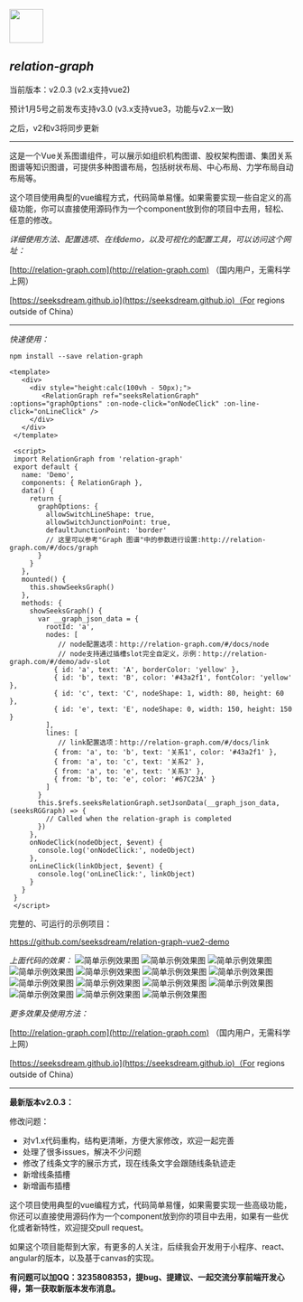 <a href="http://relation-graph.com" target="_blank"><img src="http://relation-graph.com/website/logo" width="60" /></a>

*relation-graph*
---
当前版本：v2.0.3 (v2.x支持vue2)



预计1月5号之前发布支持v3.0 (v3.x支持vue3，功能与v2.x一致)

之后，v2和v3将同步更新

---

这是一个Vue关系图谱组件，可以展示如组织机构图谱、股权架构图谱、集团关系图谱等知识图谱，可提供多种图谱布局，包括树状布局、中心布局、力学布局自动布局等。

这个项目使用典型的vue编程方式，代码简单易懂。如果需要实现一些自定义的高级功能，你可以直接使用源码作为一个component放到你的项目中去用，轻松、任意的修改。

*详细使用方法、配置选项、在线demo，以及可视化的配置工具，可以访问这个网址：*

[http://relation-graph.com](http://relation-graph.com)  （国内用户，无需科学上网）

[https://seeksdream.github.io](https://seeksdream.github.io)（For regions outside of China）

---
*快速使用：*
```shell script
npm install --save relation-graph
```
```vue
<template>
   <div>
     <div style="height:calc(100vh - 50px);">
        <RelationGraph ref="seeksRelationGraph" :options="graphOptions" :on-node-click="onNodeClick" :on-line-click="onLineClick" />
     </div>
   </div>
 </template>
 
 <script>
 import RelationGraph from 'relation-graph'
 export default {
   name: 'Demo',
   components: { RelationGraph },
   data() {
     return {
       graphOptions: {
         allowSwitchLineShape: true,
         allowSwitchJunctionPoint: true,
         defaultJunctionPoint: 'border'
         // 这里可以参考"Graph 图谱"中的参数进行设置:http://relation-graph.com/#/docs/graph
       }
     }
   },
   mounted() {
     this.showSeeksGraph()
   },
   methods: {
     showSeeksGraph() {
       var __graph_json_data = {
         rootId: 'a',
         nodes: [
            // node配置选项：http://relation-graph.com/#/docs/node
            // node支持通过插槽slot完全自定义，示例：http://relation-graph.com/#/demo/adv-slot
           { id: 'a', text: 'A', borderColor: 'yellow' },
           { id: 'b', text: 'B', color: '#43a2f1', fontColor: 'yellow' },
           { id: 'c', text: 'C', nodeShape: 1, width: 80, height: 60 },
           { id: 'e', text: 'E', nodeShape: 0, width: 150, height: 150 }
         ],
         lines: [
            // link配置选项：http://relation-graph.com/#/docs/link
           { from: 'a', to: 'b', text: '关系1', color: '#43a2f1' },
           { from: 'a', to: 'c', text: '关系2' },
           { from: 'a', to: 'e', text: '关系3' },
           { from: 'b', to: 'e', color: '#67C23A' }
         ]
       }
       this.$refs.seeksRelationGraph.setJsonData(__graph_json_data, (seeksRGGraph) => {
         // Called when the relation-graph is completed 
       })
     },
     onNodeClick(nodeObject, $event) {
       console.log('onNodeClick:', nodeObject)
     },
     onLineClick(linkObject, $event) {
       console.log('onLineClick:', linkObject)
     }
   }
 }
 </script>
```

完整的、可运行的示例项目：

https://github.com/seeksdream/relation-graph-vue2-demo



*上面代码的效果：*
![简单示例效果图](doc/images/relation-graph-simple.png)
![简单示例效果图](doc/images/d1.png)
![简单示例效果图](doc/images/d2.png)
![简单示例效果图](doc/images/d3.png)
![简单示例效果图](doc/images/d4.png)
![简单示例效果图](doc/images/d5.png)
![简单示例效果图](doc/images/d6.png)
![简单示例效果图](doc/images/d7.png)
![简单示例效果图](doc/images/d8.png)
![简单示例效果图](doc/images/d9.png)
![简单示例效果图](doc/images/d10.png)
![简单示例效果图](doc/images/d11.png)
![简单示例效果图](doc/images/d12.png)
![简单示例效果图](doc/images/d13.png)

*更多效果及使用方法：*

[http://relation-graph.com](http://relation-graph.com)  （国内用户，无需科学上网）

[https://seeksdream.github.io](https://seeksdream.github.io)（For regions outside of China）

---

**最新版本v2.0.3：**

修改问题：
* 对v1.x代码重构，结构更清晰，方便大家修改，欢迎一起完善
* 处理了很多issues，解决不少问题
* 修改了线条文字的展示方式，现在线条文字会跟随线条轨迹走
* 新增线条插槽
* 新增画布插槽

这个项目使用典型的vue编程方式，代码简单易懂，如果需要实现一些高级功能，你还可以直接使用源码作为一个component放到你的项目中去用，如果有一些优化或者新特性，欢迎提交pull request。

如果这个项目能帮到大家，有更多的人关注，后续我会开发用于小程序、react、angular的版本，以及基于canvas的实现。

**有问题可以加QQ：3235808353，提bug、提建议、一起交流分享前端开发心得，第一获取新版本发布消息。**


